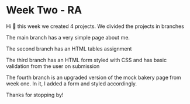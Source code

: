 # Week Two - RA
Hi 👋 this week we created 4 projects. We divided the projects in branches 

The main branch has a very simple page about me. 

The second branch has an HTML tables assignment

The third branch has an HTML form styled with CSS and has basic validation from the user on submission

The fourth branch is an upgraded version of the mock bakery page from week one. In it, I added a form and styled accordingly.

Thanks for stopping by! 
